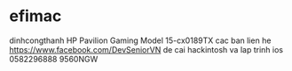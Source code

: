 # efimac
dinhcongthanh
HP Pavilion Gaming Model 15-cx0189TX 
cac ban lien he https://www.facebook.com/DevSeniorVN de cai hackintosh va lap trinh ios
0582296888
9560NGW
